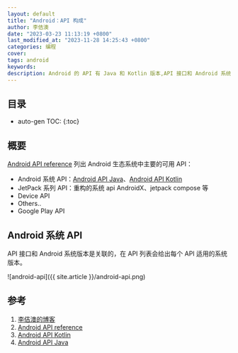 ```yaml
---
layout: default
title: "Android：API 构成"
author: 李佶澳
date: "2023-03-23 11:13:19 +0800"
last_modified_at: "2023-11-28 14:25:43 +0800"
categories: 编程
cover:
tags: android
keywords:
description: Android 的 API 有 Java 和 Kotlin 版本,API 接口和 Android 系统版本是关联的，在 API 列表会给出每个 API 适用的系统版本。
---
```


## 目录

* auto-gen TOC:
{:toc}

## 概要

[Android API reference][2] 列出 Android 生态系统中主要的可用 API：

* Android 系统 API：[Android API Java][4]、[Android API Kotlin][3]
* JetPack 系列 API：重构的系统 api AndroidX、jetpack compose 等
* Device API
* Others..
* Google Play API

## Android 系统 API

API 接口和 Android 系统版本是关联的，在 API 列表会给出每个 API 适用的系统版本。

![android-api]({{ site.article }}/android-api.png)

## 参考

1. [李佶澳的博客][1]
2. [Android API reference][2]
3. [Android API Kotlin][3]
4. [Android API Java][4]

[1]: https://www.lijiaocn.com "李佶澳的博客"
[2]: https://developer.android.com/reference "Android API reference"
[3]: https://developer.android.com/reference/kotlin/packages "Android API Kotlin"
[4]: https://developer.android.com/reference/packages "Android API Java"
